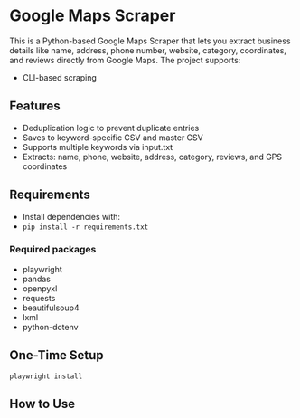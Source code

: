 # Google Maps Scraper

This is a Python-based Google Maps Scraper that lets you extract business details like name, address, phone number, website, category, coordinates, and reviews directly from Google Maps. The project supports:

- CLI-based scraping

## Features

- Deduplication logic to prevent duplicate entries
- Saves to keyword-specific CSV and master CSV
- Supports multiple keywords via input.txt
- Extracts: name, phone, website, address, category, reviews, and GPS coordinates

## Requirements

- Install dependencies with:
- ``` pip install -r requirements.txt ```

### Required packages

- playwright
- pandas
- openpyxl
- requests
- beautifulsoup4
- lxml
- python-dotenv

## One-Time Setup

 ``` playwright install ```

## How to Use
